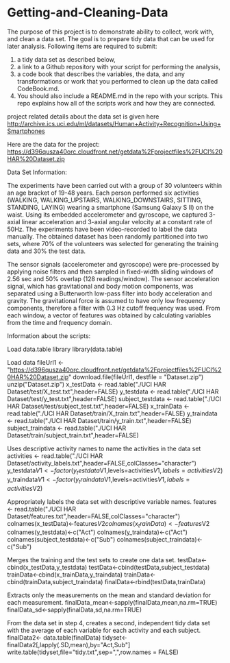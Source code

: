 Getting-and-Cleaning-Data
=========================



The purpose of this project is to demonstrate ability to collect, work with, and clean a data set. 
The goal is to prepare tidy data that can be used for later analysis. 
Following items are required to submit: 
 1) a tidy data set as described below, 
 2) a link to a Github repository with your script for performing the analysis, 
 3) a code book that describes the variables, the data, and any transformations or work that you performed to clean up the data called CodeBook.md. 
 4) You should also include a README.md in the repo with your scripts. 
 This repo explains how all of the scripts work and how they are connected.  

 project related details about the data set is given here   
  http://archive.ics.uci.edu/ml/datasets/Human+Activity+Recognition+Using+Smartphones 

 Here are the data for the project: 
 https://d396qusza40orc.cloudfront.net/getdata%2Fprojectfiles%2FUCI%20HAR%20Dataset.zip 

Data Set Information:

The experiments have been carried out with a group of 30 volunteers within an age bracket of 19-48 years. 
Each person performed six activities (WALKING, WALKING_UPSTAIRS, WALKING_DOWNSTAIRS, SITTING, STANDING, LAYING) 
wearing a smartphone (Samsung Galaxy S II) on the waist. Using its embedded accelerometer and gyroscope, 
we captured 3-axial linear acceleration and 3-axial angular velocity at a constant rate of 50Hz. 
The experiments have been video-recorded to label the data manually. 
The obtained dataset has been randomly partitioned into two sets, where 70% of the volunteers was selected for generating 
the training data and 30% the test data. 

The sensor signals (accelerometer and gyroscope) were pre-processed by applying noise filters and then sampled in 
fixed-width sliding windows of 2.56 sec and 50% overlap (128 readings/window). The sensor acceleration signal, 
which has gravitational and body motion components, was separated using a Butterworth low-pass filter into body 
acceleration and gravity. The gravitational force is assumed to have only low frequency components, 
therefore a filter with 0.3 Hz cutoff frequency was used. From each window, a vector of features was obtained by 
calculating variables from the time and frequency domain. 


Information about the scripts:


Load data.table library
  library(data.table) 
  
Load data
  fileUrl1 <- "https://d396qusza40orc.cloudfront.net/getdata%2Fprojectfiles%2FUCI%20HAR%20Dataset.zip" 
  download.file(fileUrl1, destfile = "Dataset.zip") 
  unzip("Dataset.zip") 
  x_testData <- read.table("./UCI HAR Dataset/test/X_test.txt",header=FALSE) 
  y_testdata <- read.table("./UCI HAR Dataset/test/y_test.txt",header=FALSE) 
  subject_testdata <- read.table("./UCI HAR Dataset/test/subject_test.txt",header=FALSE) 
  x_trainData <- read.table("./UCI HAR Dataset/train/X_train.txt",header=FALSE) 
  y_traindata <- read.table("./UCI HAR Dataset/train/y_train.txt",header=FALSE) 
  subject_traindata <- read.table("./UCI HAR Dataset/train/subject_train.txt",header=FALSE) 

Uses descriptive activity names to name the activities in the data set
  activities <- read.table("./UCI HAR Dataset/activity_labels.txt",header=FALSE,colClasses="character") 
  y_testdata$V1 <- factor(y_testdata$V1,levels=activities$V1,labels=activities$V2) 
  y_traindata$V1 <- factor(y_traindata$V1,levels=activities$V1,labels=activities$V2) 

Appropriately labels the data set with descriptive variable names. 
  features <- read.table("./UCI HAR Dataset/features.txt",header=FALSE,colClasses="character") 
  colnames(x_testData)<-features$V2 
  colnames(x_trainData)<-features$V2 
  colnames(y_testdata)<-c("Act") 
  colnames(y_traindata)<-c("Act") 
  colnames(subject_testdata)<-c("Sub") 
  colnames(subject_traindata)<-c("Sub") 

Merges the training and the test sets to create one data set.
  testData<-cbind(x_testData,y_testdata) 
  testData<-cbind(testData,subject_testdata) 
  trainData<-cbind(x_trainData,y_traindata) 
  trainData<-cbind(trainData,subject_traindata) 
  finalData<-rbind(testData,trainData) 

Extracts only the measurements on the mean and standard deviation for each measurement. 
  finalData_mean<-sapply(finalData,mean,na.rm=TRUE) 
  finalData_sd<-sapply(finalData,sd,na.rm=TRUE) 

From the data set in step 4, creates a second, independent tidy data set with the average of each variable for each activity and each subject.
  finalData2<- data.table(finalData) 
  tidyset<-finalData2[,lapply(.SD,mean),by="Act,Sub"] 
  write.table(tidyset,file="tidy.txt",sep=",",row.names = FALSE)





















